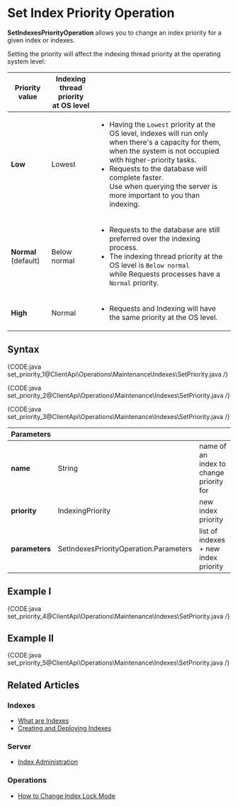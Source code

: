 # Set Index Priority Operation

**SetIndexesPriorityOperation**  allows you to change an index priority for a given index or indexes.  

Setting the priority will affect the indexing thread priority at the operating system level:  

| Priority value | Indexing thread priority<br> at OS level | |
| - | - | - |
| __Low__ | Lowest | <ul><li>Having the `Lowest` priority at the OS level, indexes will run only when there's a capacity for them, when the system is not occupied with higher-priority tasks.</li><li>Requests to the database will complete faster.<br>Use when querying the server is more important to you than indexing.</li></ul> |
| __Normal__ (default) | Below normal | <ul><li>Requests to the database are still preferred over the indexing process.</li><li>The indexing thread priority at the OS level is `Below normal`<br>while Requests processes have a `Normal` priority.</li></ul> |
| __High__ | Normal | <ul><li>Requests and Indexing will have the same priority at the OS level.</li></ul> |

## Syntax

{CODE:java set_priority_1@ClientApi\Operations\Maintenance\Indexes\SetPriority.java /}

{CODE:java set_priority_2@ClientApi\Operations\Maintenance\Indexes\SetPriority.java /}

{CODE:java set_priority_3@ClientApi\Operations\Maintenance\Indexes\SetPriority.java /}

| Parameters | | |
| ------------- | ------------- | ----- |
| **name** | String | name of an index to change priority for |
| **priority** | IndexingPriority | new index priority |
| **parameters** | SetIndexesPriorityOperation.Parameters | list of indexes + new index priority |

## Example I

{CODE:java set_priority_4@ClientApi\Operations\Maintenance\Indexes\SetPriority.java /}

## Example II

{CODE:java set_priority_5@ClientApi\Operations\Maintenance\Indexes\SetPriority.java /}

## Related Articles

### Indexes

- [What are Indexes](../../../../indexes/what-are-indexes)
- [Creating and Deploying Indexes](../../../../indexes/creating-and-deploying)

### Server

- [Index Administration](../../../../server/administration/index-administration)

### Operations

- [How to Change Index Lock Mode](../../../../client-api/operations/maintenance/indexes/set-index-lock)
